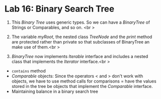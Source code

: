 Lab 16: Binary Search Tree
===

1) This *Binary Tree* uses generic types. So we can have a *BinaryTree* of Strings or Comparables, and so on. <br \>

2) The variable *myRoot*, the nested class *TreeNode* and the *print* method are protected rather than private so that subclasses of BinaryTree an make use of them.<br \>

3) *BinaryTree* now implements *Iterable* interface and includes a nested class that implements the *Iterator* interface.<br \>

* ```contains``` method 
* *Comparable* objects: Since the operators < and > don't work with objects, we have to use method calls for comparisons = have the values stored in the tree be objects that implement the *Comparable* interface.
* Maintaining balance in a binary search tree